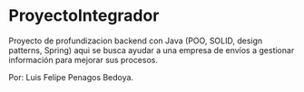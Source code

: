 # ProyectoIntegrador
Proyecto de profundizacion backend con Java (POO, SOLID, design patterns, Spring)
aqui se busca ayudar a una empresa de envíos a gestionar información para mejorar sus procesos.


Por: Luis Felipe Penagos Bedoya.
